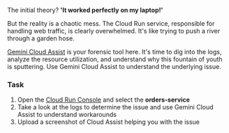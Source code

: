 The initial theory? **'It worked perfectly on my laptop!'**

But the reality is a chaotic mess. The Cloud Run service, responsible for handling web traffic, is clearly overwhelmed. It's like trying to push a river through a garden hose.

[Gemini Cloud Assist](https://cloud.google.com/products/gemini/cloud-assist) is your forensic tool here. It's time to dig into the logs, analyze the resource utilization, and understand why this fountain of youth is sputtering. Use Gemini Cloud Assist to understand the underlying issue.

### Task

1. Open the [Cloud Run Console](https://console.cloud.google.com/run?project=%%CLIENT_PROJECT_ID%%) and select the **orders-service**
2. Take a look at the logs to determine the issue and use Gemini Cloud Assist to understand workarounds
3. Upload a screenshot of Cloud Assist helping you with the issue
